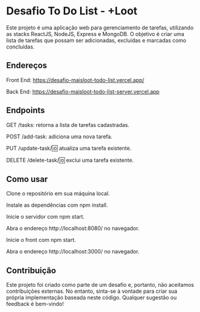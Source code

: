 # Desafio To Do List - +Loot
Este projeto é uma aplicação web para gerenciamento de tarefas, utilizando as stacks ReactJS, NodeJS, Express e MongoDB. O objetivo é criar uma lista de tarefas que possam ser adicionadas, excluídas e marcadas como concluídas.

## Endereços
Front End: https://desafio-maisloot-todo-list.vercel.app/

Back End: https://desafio-maisloot-todo-list-server.vercel.app
## Endpoints
GET /tasks: retorna a lista de tarefas cadastradas.

POST /add-task: adiciona uma nova tarefa.

PUT /update-task/:id: atualiza uma tarefa existente.

DELETE /delete-task/:id: exclui uma tarefa existente.
## Como usar
Clone o repositório em sua máquina local.

Instale as dependências com npm install.

Inicie o servidor com npm start.

Abra o endereço http://localhost:8080/ no navegador.

Inicie o front com npm start.

Abra o endereço http://localhost:3000/ no navegador.

## Contribuição
Este projeto foi criado como parte de um desafio e, portanto, não aceitamos contribuições externas. No entanto, sinta-se à vontade para criar sua própria implementação baseada neste código. Qualquer sugestão ou feedback é bem-vindo!
